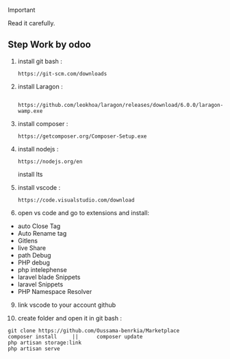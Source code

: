 > [!IMPORTANT]
> Read it carefully.

Step Work by odoo
----
1. install git bash :
   ```
   https://git-scm.com/downloads
   ```
2. install Laragon  :
   ```
    https://github.com/leokhoa/laragon/releases/download/6.0.0/laragon-wamp.exe
    ```
3. install composer :
   ```
   https://getcomposer.org/Composer-Setup.exe
   ```
4. install nodejs :
   ```
   https://nodejs.org/en
   ```
   install lts
   
6. install vscode :
   ```
   https://code.visualstudio.com/download
   ```
8.  open vs code and go to extensions and install:
   - auto Close Tag
   - Auto Rename tag
   - Gitlens
   - live Share
   - path Debug
   - PHP debug
   - php intelephense
   - laravel blade Snippets
   - laravel Snippets
   - PHP Namespace Resolver
     
9. link vscode to your account github

10. create folder and open it in git bash :
   ```
   git clone https://github.com/Oussama-benrkia/Marketplace
   composer install     ||      composer update
   php artisan storage:link
   php artisan serve
   ```

